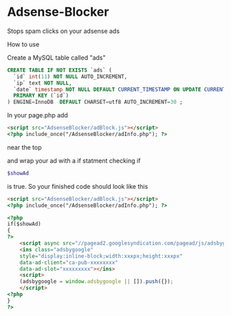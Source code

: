 Adsense-Blocker
===============

Stops spam clicks on your adsense ads

How to use

Create a MySQL table called "ads" 

```SQL
CREATE TABLE IF NOT EXISTS `ads` (
  `id` int(11) NOT NULL AUTO_INCREMENT,
  `ip` text NOT NULL,
  `date` timestamp NOT NULL DEFAULT CURRENT_TIMESTAMP ON UPDATE CURRENT_TIMESTAMP,
  PRIMARY KEY (`id`)
) ENGINE=InnoDB  DEFAULT CHARSET=utf8 AUTO_INCREMENT=30 ;
```

In your page.php add 
```HTML
<script src="AdsenseBlocker/adBlock.js"></script>
<?php include_once("/AdsenseBlocker/adInfo.php"); ?>
```
near the top

and wrap your ad with a if statment checking if 
```php
$showAd
```
is true.
So your finished code should look like this
```HTML
<script src="AdsenseBlocker/adBlock.js"></script>
<?php include_once("/AdsenseBlocker/adInfo.php"); ?>

<?php
if($showAd)
{
?>
	<script async src="//pagead2.googlesyndication.com/pagead/js/adsbygoogle.js"></script>
	<ins class="adsbygoogle"
	style="display:inline-block;width:xxxpx;height:xxxpx"
	data-ad-client="ca-pub-xxxxxxxx"
	data-ad-slot="xxxxxxxxx"></ins>
	<script>
	(adsbygoogle = window.adsbygoogle || []).push({});
	</script>
<?php
}
?>
```

